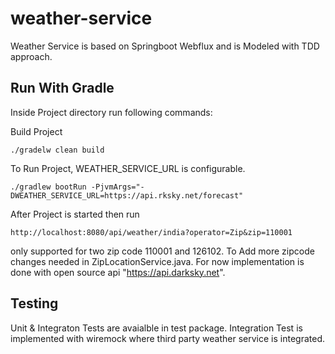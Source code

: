 # weather-service
Weather Service is based on Springboot Webflux and is Modeled with TDD approach. 

## Run With Gradle

Inside Project directory run following commands:

Build Project
```asciidoc
./gradelw clean build
```

To Run Project, WEATHER_SERVICE_URL is configurable.

```asciidoc
./gradlew bootRun -PjvmArgs="-DWEATHER_SERVICE_URL=https://api.rksky.net/forecast"
```

After Project is started then run
```asciidoc
http://localhost:8080/api/weather/india?operator=Zip&zip=110001
```

only supported for two zip code 110001 and 126102. To Add more zipcode changes needed in ZipLocationService.java. For now implementation is done with 
open source api "https://api.darksky.net". 

## Testing

Unit & Integraton Tests are avaialble in test package. Integration Test is implemented with wiremock where third party weather service 
is integrated.